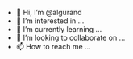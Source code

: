 - 👋 Hi, I’m @algurand
- 👀 I’m interested in ...
- 🌱 I’m currently learning ...
- 💞️ I’m looking to collaborate on ...
- 📫 How to reach me ...

<!---
algurand/algurand is a ✨ special ✨ repository because its `README.md` (this file) appears on your GitHub profile.
You can click the Preview link to take a look at your changes.
--->
